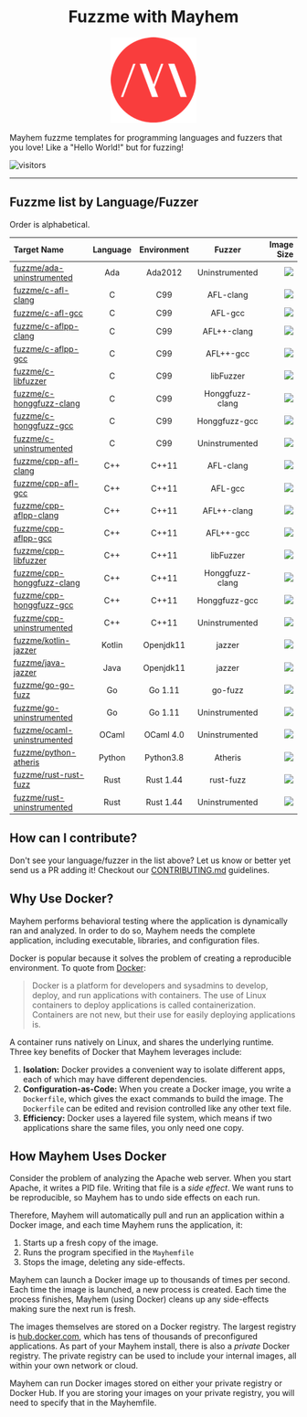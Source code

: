<h1 align="center">Fuzzme with Mayhem</h1>

<p align="center">
  <img src=".images/mayhem-logo.png" alt="Hello World! of Mayhem Docker Images"/>
</p>

Mayhem fuzzme templates for programming languages and fuzzers that you love! Like a "Hello World!" but for fuzzing!

![visitors](https://visitor-badge.glitch.me/badge?page_id=ForAllSecure.fuzzme)

---

## Fuzzme list by Language/Fuzzer

Order is alphabetical.

|     Target Name                                                |     Language     |    Environment    |     Fuzzer         |     Image Size     |
| :---------------                                               | :--------------: | :---------------: | :---------------:  | -----------------: |
| [fuzzme/ada-uninstrumented](ada-uninstrumented/Dockerfile)     | Ada              | Ada2012           | Uninstrumented     | ![](https://img.shields.io/docker/image-size/fuzzme/ada-uninstrumented)  |
| [fuzzme/c-afl-clang](c-afl-clang/Dockerfile)                   | C                | C99               | AFL-clang          | ![](https://img.shields.io/docker/image-size/fuzzme/c-afl-clang)  |
| [fuzzme/c-afl-gcc](c-afl-gcc/Dockerfile)                       | C                | C99               | AFL-gcc            | ![](https://img.shields.io/docker/image-size/fuzzme/c-afl-gcc)  |
| [fuzzme/c-aflpp-clang](c-aflpp-clang/Dockerfile)               | C                | C99               | AFL++-clang        | ![](https://img.shields.io/docker/image-size/fuzzme/c-aflpp-clang)  |
| [fuzzme/c-aflpp-gcc](c-aflpp-gcc/Dockerfile)                   | C                | C99               | AFL++-gcc          | ![](https://img.shields.io/docker/image-size/fuzzme/c-aflpp-gcc)  |
| [fuzzme/c-libfuzzer](c-libfuzzer/Dockerfile)                   | C                | C99               | libFuzzer          | ![](https://img.shields.io/docker/image-size/fuzzme/c-libfuzzer)  |
| [fuzzme/c-honggfuzz-clang](c-honggfuzz-clang/Dockerfile)       | C                | C99               | Honggfuzz-clang    | ![](https://img.shields.io/docker/image-size/fuzzme/c-honggfuzz-clang)  |
| [fuzzme/c-honggfuzz-gcc](c-honggfuzz-gcc/Dockerfile)           | C                | C99               | Honggfuzz-gcc      | ![](https://img.shields.io/docker/image-size/fuzzme/c-honggfuzz-gcc)  |
| [fuzzme/c-uninstrumented](c-uninstrumented/Dockerfile)         | C                | C99               | Uninstrumented     | ![](https://img.shields.io/docker/image-size/fuzzme/c-uninstrumented)  |
| [fuzzme/cpp-afl-clang](cpp-afl-clang/Dockerfile)               | C++              | C++11             | AFL-clang          | ![](https://img.shields.io/docker/image-size/fuzzme/cpp-afl-clang)  |
| [fuzzme/cpp-afl-gcc](cpp-afl-gcc/Dockerfile)                   | C++              | C++11             | AFL-gcc            | ![](https://img.shields.io/docker/image-size/fuzzme/cpp-afl-gcc)  |
| [fuzzme/cpp-aflpp-clang](cpp-aflpp-clang/Dockerfile)           | C++              | C++11             | AFL++-clang        | ![](https://img.shields.io/docker/image-size/fuzzme/cpp-aflpp-clang)  |
| [fuzzme/cpp-aflpp-gcc](cpp-aflpp-gcc/Dockerfile)               | C++              | C++11             | AFL++-gcc          | ![](https://img.shields.io/docker/image-size/fuzzme/cpp-aflpp-gcc)  |
| [fuzzme/cpp-libfuzzer](cpp-libfuzzer/Dockerfile)               | C++              | C++11             | libFuzzer          | ![](https://img.shields.io/docker/image-size/fuzzme/cpp-libfuzzer)  |
| [fuzzme/cpp-honggfuzz-clang](cpp-honggfuzz-clang/Dockerfile)   | C++              | C++11             | Honggfuzz-clang    | ![](https://img.shields.io/docker/image-size/fuzzme/cpp-honggfuzz-clang)  |
| [fuzzme/cpp-honggfuzz-gcc](cpp-honggfuzz-gcc/Dockerfile)       | C++              | C++11             | Honggfuzz-gcc      | ![](https://img.shields.io/docker/image-size/fuzzme/cpp-honggfuzz-gcc)  |
| [fuzzme/cpp-uninstrumented](cpp-uninstrumented/Dockerfile)     | C++              | C++11             | Uninstrumented     | ![](https://img.shields.io/docker/image-size/fuzzme/cpp-uninstrumented)  |
| [fuzzme/kotlin-jazzer](kotlin-jazzer/Dockerfile)               | Kotlin           | Openjdk11         | jazzer             | ![](https://img.shields.io/docker/image-size/fuzzme/kotlin-jazzer) |
| [fuzzme/java-jazzer](java-jazzer/Dockerfile)                   | Java             | Openjdk11         | jazzer             | ![](https://img.shields.io/docker/image-size/fuzzme/java-jazzer) |
| [fuzzme/go-go-fuzz](go-go-fuzz/Dockerfile)                     | Go               | Go 1.11           | go-fuzz            | ![](https://img.shields.io/docker/image-size/fuzzme/go-go-fuzz)  |
| [fuzzme/go-uninstrumented](go-uninstrumented/Dockerfile)       | Go               | Go 1.11           | Uninstrumented     | ![](https://img.shields.io/docker/image-size/fuzzme/go-uninstrumented)  |
| [fuzzme/ocaml-uninstrumented](ocaml-uninstrumented/Dockerfile) | OCaml            | OCaml 4.0         | Uninstrumented     | ![](https://img.shields.io/docker/image-size/fuzzme/ocaml-uninstrumented)  |
| [fuzzme/python-atheris](python-atheris/Dockerfile)             | Python           | Python3.8         | Atheris            | ![](https://img.shields.io/docker/image-size/fuzzme/python-atheris) |
| [fuzzme/rust-rust-fuzz](rust-rust-fuzz/Dockerfile)             | Rust             | Rust 1.44         | rust-fuzz          | ![](https://img.shields.io/docker/image-size/fuzzme/rust-rust-fuzz)  |
| [fuzzme/rust-uninstrumented](rust-uninstrumented/Dockerfile)   | Rust             | Rust 1.44         | Uninstrumented     | ![](https://img.shields.io/docker/image-size/fuzzme/rust-uninstrumented)  |


## How can I contribute?

Don't see your language/fuzzer in the list above? Let us know or better yet send us a PR adding it! Checkout our [CONTRIBUTING.md](./CONTRIBUTING.md) guidelines.

## Why Use Docker?

Mayhem performs behavioral testing where the application is dynamically ran and analyzed. In order to do so, Mayhem needs the complete application, including executable, libraries, and configuration files.

Docker is popular because it solves the problem of creating a reproducible environment. To quote from [Docker](https://docs.docker.com/get-started/):

> Docker is a platform for developers and sysadmins to develop, deploy, and run applications with containers. The use of Linux containers to deploy applications is called containerization. Containers are not new, but their use for easily deploying applications is.

A container runs natively on Linux, and shares the underlying runtime. Three key benefits of Docker that Mayhem leverages include:

1. **Isolation:** Docker provides a convenient way to isolate different apps, each of which may have different dependencies.
2. **Configuration-as-Code:**  When you create a Docker image, you write a `Dockerfile`, which gives the exact commands to build the image. The `Dockerfile` can be edited and revision controlled like any other text file.
3. **Efficiency:** Docker uses a layered file system, which means if two applications share the same files, you only need one copy.

## How Mayhem Uses Docker

Consider the problem of analyzing the Apache web server. When you start Apache, it writes a PID file. Writing that file is a *side effect*. We want runs to be reproducible, so Mayhem has to undo side effects on each run.

Therefore, Mayhem will automatically pull and run an application within a Docker image, and each time Mayhem runs the application, it:

1. Starts up a fresh copy of the image.
2. Runs the program specified in the `Mayhemfile`
3. Stops the image, deleting any side-effects.

Mayhem can launch a Docker image up to thousands of times per second. Each time the image is launched, a new process is created. Each time the process finishes, Mayhem (using Docker) cleans up any side-effects making sure the next run is fresh.

The images themselves are stored on a Docker registry. The largest registry is [hub.docker.com](https://hub.docker.com), which has tens of thousands of preconfigured applications. As part of your Mayhem install, there is also a *private* Docker registry. The private registry can be used to include your internal images, all within your own network or cloud.

Mayhem can run Docker images stored on either your private registry or Docker Hub. If you are storing your images on your private registry, you will need to specify that in the Mayhemfile.
